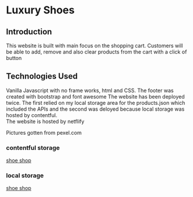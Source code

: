 # Luxury Shoes
<h2>Introduction</h2>
This website is built with main focus on the shopping cart. Customers will be able to add, remove and also clear products from the cart with a click of button



<h2>Technologies Used</h2>
Vanilla Javascript with no frame works, html and CSS. The footer was created with bootstrap and font awesome
The website has been deployed twice. The first relied on my local storage area for the products.json which included the APIs and the second was deloyed because local storage was hosted by contentful. </br>
The website is hosted by netflify</br>

Pictures gotten from pexel.com

<h3>contentful storage</h3>

<a href="https://kazeem-shoeshop.netlify.com/"> shoe shop</a>


<h3>local storage</h3>

<a href="https://luxury-shoes.netlify.com/"> shoe shop</a>

